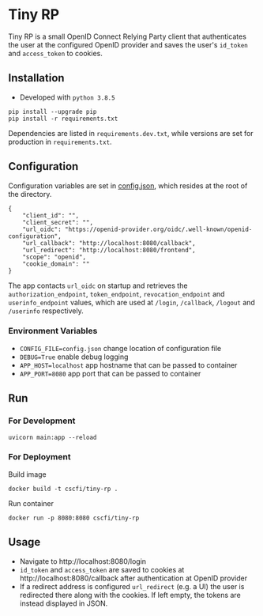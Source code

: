 # Tiny RP
Tiny RP is a small OpenID Connect Relying Party client that authenticates the user at the configured OpenID provider and saves the user's `id_token` and `access_token` to cookies.

## Installation
- Developed with `python 3.8.5`
```
pip install --upgrade pip
pip install -r requirements.txt
```
Dependencies are listed in `requirements.dev.txt`, while versions are set for production in `requirements.txt`.

## Configuration
Configuration variables are set in [config.json](config.json), which resides at the root of the directory.
```
{
    "client_id": "",
    "client_secret": "",
    "url_oidc": "https://openid-provider.org/oidc/.well-known/openid-configuration",
    "url_callback": "http://localhost:8080/callback",
    "url_redirect": "http://localhost:8080/frontend",
    "scope": "openid",
    "cookie_domain": ""
}
```
The app contacts `url_oidc` on startup and retrieves the `authorization_endpoint`, `token_endpoint`, `revocation_endpoint` and `userinfo_endpoint` values, which are used at `/login`, `/callback`, `/logout` and `/userinfo` respectively.


### Environment Variables
- `CONFIG_FILE=config.json` change location of configuration file
- `DEBUG=True` enable debug logging
- `APP_HOST=localhost` app hostname that can be passed to container
- `APP_PORT=8080` app port that can be passed to container

## Run
### For Development
```
uvicorn main:app --reload
```
### For Deployment
Build image
```
docker build -t cscfi/tiny-rp .
```
Run container
```
docker run -p 8080:8080 cscfi/tiny-rp
```

## Usage
- Navigate to http://localhost:8080/login
- `id_token` and `access_token` are saved to cookies at http://localhost:8080/callback after authentication at OpenID provider
- If a redirect address is configured `url_redirect` (e.g. a UI) the user is redirected there along with the cookies. If left empty, the tokens are instead displayed in JSON.
